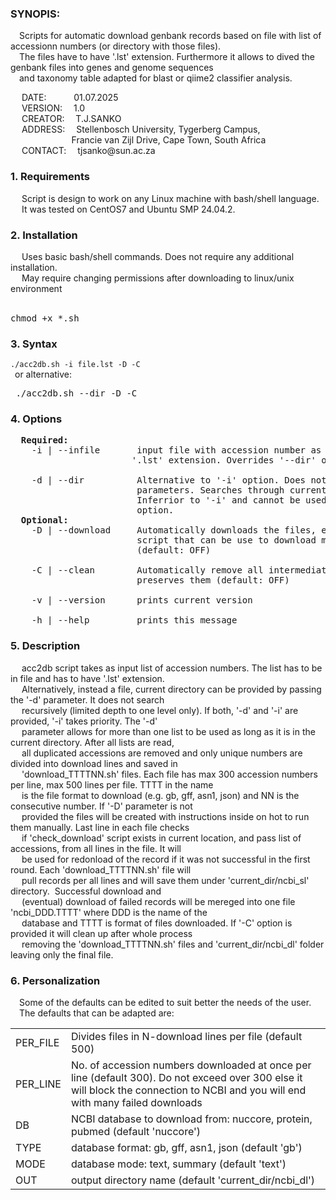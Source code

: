 <p><h3>SYNOPIS:</h3>
&emsp;Scripts for automatic download genbank records based on file with list of accessionn numbers (or directory with those files).</br>
&emsp;The files have to have '.lst' extension. Furthermore it allows to dived the genbank files into genes and genome sequences</br>
&emsp;and taxonomy table adapted for blast or qiime2 classifier analysis.</p>
</body>
<p>
&emsp; DATE:   &emsp; &emsp; &nbsp;01.07.2025<br />
&emsp; VERSION:&emsp; 1.0<br />
&emsp; CREATOR:&emsp; T.J.SANKO<br />
&emsp; ADDRESS:&emsp; Stellenbosch University, Tygerberg Campus,<br />
        &emsp; &emsp; &emsp; &emsp; &emsp; &nbsp; Francie van Zijl Drive, Cape Town, South Africa<br />
&emsp; CONTACT:&emsp; tjsanko@sun.ac.za<br />

<h3>1. Requirements</h3>
&emsp; Script is design to work on any Linux machine with bash/shell language.</br>
&emsp; It was tested on CentOS7 and Ubuntu SMP 24.04.2.</br>

<h3>2. Installation</h3>
&emsp; Uses basic bash/shell commands. Does not require any additional installation.</br>
&emsp; May require changing permissions after downloading to linux/unix environment</br>
&emsp; <pre>chmod +x *.sh</pre>

<h3>3. Syntax</h3>
<code>./acc2db.sh -i file.lst -D -C</code><br>
&ensp;or alternative:<br />
<pre>&emsp;./acc2db.sh --dir -D -C</pre>

<h3>4. Options</h3><pre>
  <b>Required:</b>
    -i | --infile       input file with accession number as a list. Has to have
                       '.lst' extension. Overrides '--dir' option.</br>
    -d | --dir          Alternative to '-i' option. Does not require any
                        parameters. Searches through current directory.
                        Inferrior to '-i' and cannot be used together with that
                        option.
  <b>Optional:</b>
    -D | --download     Automatically downloads the files, else it creates
                        script that can be use to download manually
                        (default: OFF)</br>
    -C | --clean        Automatically remove all intermediate file, else it
                        preserves them (default: OFF)</br>
    -v | --version      prints current version</br>
    -h | --help         prints this message
</pre>

<h3>5. Description</h3>
&emsp; acc2db script takes as input list of accession numbers. The list has to be in file and has to have '.lst' extension. </br>
&emsp; Alternatively, instead a file, current directory can be provided by passing the '-d' parameter. It does not search </br>
&emsp; recursively (limited depth to one level only). If both, '-d' and '-i' are provided, '-i' takes priority. The '-d'</br>
&emsp; parameter allows for more than one list to be used as long as it is in the current directory. After all lists are read,</br>
&emsp; all duplicated accessions are removed and only unique numbers are divided into download lines and saved in</br>
&emsp; 'download_TTTTNN.sh' files. Each file has max 300 accession numbers per line, max 500 lines per file. TTTT in the name</br>
&emsp; is the file format to download (e.g. gb, gff, asn1, json) and NN is the consecutive number. If '-D' parameter is not</br>
&emsp; provided the files will be created with instructions inside on hot to run them manually. Last line in each file checks</br>
&emsp; if 'check_download' script exists in current location, and pass list of accessions, from all lines in the file. It will</br>
&emsp; be used for redonload of the record if it was not successful in the first round. Each 'download_TTTTNN.sh' file will</br>
&emsp; pull records per all lines and will save them under 'current_dir/ncbi_sl' directory.&nbsp; Successful download and</br>
&emsp; (eventual) download of failed records will be mereged into one file 'ncbi_DDD.TTTT' where DDD is the name of the</br>
&emsp; database and TTTT is format of files downloaded. If '-C' option is provided it will clean up after whole process</br>
&emsp; removing the 'download_TTTTNN.sh' files and 'current_dir/ncbi_dl' folder leaving only the final file.</br>

<h3>6. Personalization</h3>
&emsp;Some of the defaults can be edited to suit better the needs of the user.<br />
&emsp;The defaults that can be adapted are:</br>

<table style="width:100%"> 
<tr><td>PER_FILE</td><td>Divides files in N-download lines per file (default 500)</td></tr>
<tr><td>PER_LINE</td><td>No. of accession numbers downloaded at once per line (default 300). Do not exceed over 300 else it will block the connection to NCBI and you will end with many failed downloads</td></tr>
<tr><td>DB </td><td>NCBI database to download from: nuccore, protein, pubmed (default 'nuccore')</td></tr>
<tr><td>TYPE</td><td>database format: gb, gff, asn1, json (default 'gb')</td></tr>
<tr><td>MODE</td><td>database mode: text, summary (default 'text')</td></tr>
<tr><td>OUT</td><td>output directory name (default 'current_dir/ncbi_dl')</td></tr>
</table></p></br>
